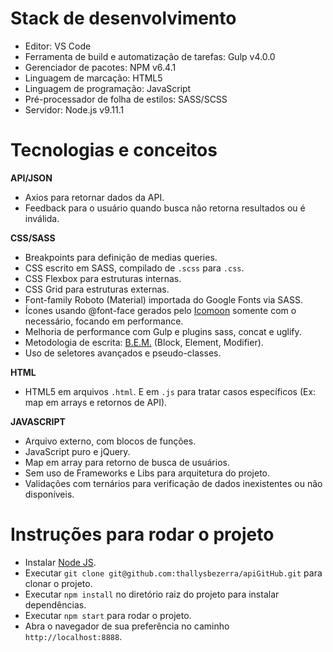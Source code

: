 # Stack de desenvolvimento

- Editor: VS Code
- Ferramenta de build e automatização de tarefas: Gulp v4.0.0
- Gerenciador de pacotes: NPM v6.4.1
- Linguagem de marcação: HTML5
- Linguagem de programação: JavaScript
- Pré-processador de folha de estilos: SASS/SCSS
- Servidor: Node.js v9.11.1

# Tecnologias e conceitos

**API/JSON**

- Axios para retornar dados da API.
- Feedback para o usuário quando busca não retorna resultados ou é inválida.

**CSS/SASS**

- Breakpoints para definição de medias queries.
- CSS escrito em SASS, compilado de `.scss` para `.css`.
- CSS Flexbox para estruturas internas.
- CSS Grid para estruturas externas.
- Font-family Roboto (Material) importada do Google Fonts via SASS.
- Ícones usando @font-face gerados pelo [Icomoon](https://icomoon.io/) somente com o necessário, focando em performance.
- Melhoria de performance com Gulp e plugins sass, concat e uglify.
- Metodologia de escrita: [B.E.M.](http://getbem.com/) (Block, Element, Modifier).
- Uso de seletores avançados e pseudo-classes.

**HTML**

- HTML5 em arquivos `.html`. E em `.js` para tratar casos específicos (Ex: map em arrays e retornos de API).

**JAVASCRIPT**

- Arquivo externo, com blocos de funções.
- JavaScript puro e jQuery.
- Map em array para retorno de busca de usuários.
- Sem uso de Frameworks e Libs para arquitetura do projeto.
- Validações com ternários para verificação de dados inexistentes ou não disponíveis.

# Instruções para rodar o projeto

- Instalar [Node JS](https://nodejs.org/en/).
- Executar `git clone git@github.com:thallysbezerra/apiGitHub.git` para clonar o projeto.
- Executar `npm install` no diretório raiz do projeto para instalar dependências.
- Executar `npm start` para rodar o projeto.
- Abra o navegador de sua preferência no caminho `http://localhost:8888`.